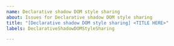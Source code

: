 ```yaml
---
name: Declarative shadow DOM style sharing
about: Issues for Declarative shadow DOM style sharing
title: "[Declarative shadow DOM style sharing] <TITLE HERE>"
labels: DeclarativeShadowDOMStyleSharing

---
```

